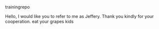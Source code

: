 trainingrepo

Hello, I would like you to refer to me as Jeffery. Thank you kindly for your cooperation.
eat your grapes kids